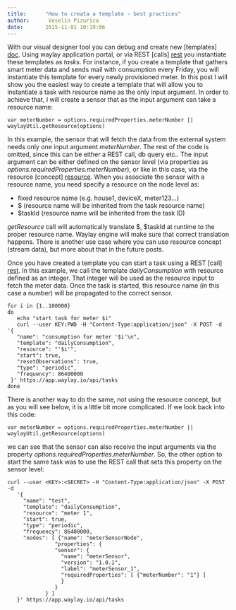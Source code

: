 ```yaml
---
title:      "How to creata a template - best practices"
author:      Veselin Pizurica
date:       2015-11-01 10:19:06
---
```


With our visual designer tool you can debug and create new [templates] [doc]. Using waylay application portal, or via REST [calls] [rest] you instantiate these templates as _tasks_. For instance, if you create a template that gathers smart meter data and sends mail with consumption every Friday, you will instantiate this template for every newly provisioned meter. In this post I will show you the easiest way to create a template that will allow you to instantiate a task with resource name as the only input argument. In order to achieve that, I will create a sensor that as the input argument can take a resource name:

```
var meterNumber = options.requiredProperties.meterNumber || waylayUtil.getResource(options)
```

In this example, the sensor that will fetch the data from the external system needs only one input argument _meterNumber_. The rest of the code is omitted, since this can be either a REST call, db query etc..  The input argument can be either defined on the sensor level (via properties as _options.requiredProperties.meterNumber_), or like in this case, via the resource [concept] [resource]. When you associate the sensor with a resource name, you need specify a resource on the node level as: 

* fixed resource name (e.g. house1, deviceX, meter123...)
* $ (resource name will be inherited from the task resource name)
* $taskId (resource name will be inherited from the task ID)

_getResource_ call will automatically translate $, $taskId at runtime to the proper resource name. Waylay engine will make sure that correct translation happens. There is another use case where you can use resource concept (stream data), but more about that in the future posts.

Once you have created a template you can start a task using a REST [call] [rest]. In this example, we call the template _dailyConsumption_ with resource defined as an integer. That integer will be used as the resource input to fetch the meter data. Once the task is started, this resource name (in this case a number) will be propagated to the correct sensor. 

```
for i in {1..100000}
do
   echo "start task for meter $i"
   curl --user KEY:PWD -H "Content-Type:application/json" -X POST -d '{
   "name": "consumption for meter '$i'\n",
   "template": "dailyConsumption",
   "resource": "'$i'",
   "start": true,
   "resetObservations": true,
   "type": "periodic",
   "frequency": 86400000
 }' https://app.waylay.io/api/tasks
done
```

There is another way to do the same, not using the resource concept, but as you will see below, it is a little bit more complicated. If we look back into this code:
```
var meterNumber = options.requiredProperties.meterNumber || waylayUtil.getResource(options)
```

we can see that the sensor can also receive the input arguments via the property _options.requiredProperties.meterNumber_. So, the other option to start the same task was to use the REST call that sets this property on the sensor level:
```
curl --user <KEY>:<SECRET> -H "Content-Type:application/json" -X POST -d 
   '{
     "name": "test", 
     "template": "dailyConsumption", 
     "resource": "meter 1", 
     "start": true, 
     "type": "periodic", 
     "frequency": 86400000, 
     "nodes": [ {"name": "meterSensorNode", 
               "properties": {
               "sensor": {
                 "name": "meterSensor", 
                 "version": "1.0.1", 
                 "label": "meterSensor_1", 
                 "requiredProperties": [ {"meterNumber": "1"} ] 
                 } 
               } 
            } ] 
   }' https://app.waylay.io/api/tasks
```
[doc]: /usage/tasks-and-templates/ 
[rest]:  /api/rest 
[resource]: /api/sensors-and-actuators/#retrieve-resource-name 

